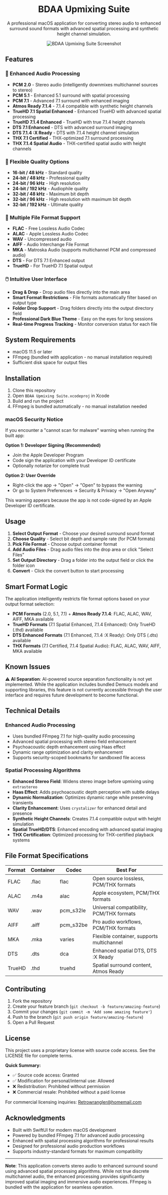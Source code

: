 <div align="center">

# BDAA Upmixing Suite

A professional macOS application for converting stereo audio to enhanced surround sound formats with advanced spatial processing and synthetic height channel simulation.

![BDAA Upmixing Suite Screenshot](screenshot.png)

</div>

## Features

### 🎵 Enhanced Audio Processing
- **PCM 2.0** - Stereo audio (intelligently downmixes multichannel sources to stereo)
- **PCM 5.1** - Enhanced 5.1 surround with spatial processing
- **PCM 7.1** - Advanced 7.1 surround with enhanced imaging
- **Atmos Ready 7.1.4** - 7.1.4 compatible with synthetic height channels
- **TrueHD 7.1 Spatial Enhanced** - Enhanced TrueHD with advanced spatial processing
- **TrueHD 7.1.4 Enhanced** - TrueHD with true 7.1.4 height channels
- **DTS 7.1 Enhanced** - DTS with advanced surround imaging
- **DTS 7.1.4 :X Ready** - DTS with 7.1.4 height channel simulation
- **THX 7.1 Certified** - THX-optimized 7.1 surround processing
- **THX 7.1.4 Spatial Audio** - THX-certified spatial audio with height channels

### 🔧 Flexible Quality Options
- **16-bit / 48 kHz** - Standard quality
- **24-bit / 48 kHz** - Professional quality
- **24-bit / 96 kHz** - High resolution
- **24-bit / 192 kHz** - Audiophile quality
- **32-bit / 48 kHz** - Maximum bit depth
- **32-bit / 96 kHz** - High resolution with maximum bit depth
- **32-bit / 192 kHz** - Ultimate quality

### 📁 Multiple File Format Support
- **FLAC** - Free Lossless Audio Codec
- **ALAC** - Apple Lossless Audio Codec
- **WAV** - Uncompressed audio
- **AIFF** - Audio Interchange File Format
- **MKA** - Matroska Audio (supports multichannel PCM and compressed audio)
- **DTS** - For DTS 7.1 Enhanced output
- **TrueHD** - For TrueHD 7.1 Spatial output

### 🖱️ Intuitive User Interface
- **Drag & Drop** - Drop audio files directly into the main area
- **Smart Format Restrictions** - File formats automatically filter based on output type
- **Folder Drop Support** - Drag folders directly into the output directory field
- **Professional Dark Blue Theme** - Easy on the eyes for long sessions
- **Real-time Progress Tracking** - Monitor conversion status for each file

## System Requirements

- macOS 11.5 or later
- FFmpeg (bundled with application - no manual installation required)
- Sufficient disk space for output files

## Installation

1. Clone this repository
2. Open `BDAA Upmixing Suite.xcodeproj` in Xcode
3. Build and run the project
4. FFmpeg is bundled automatically - no manual installation needed

### macOS Security Notice

If you encounter a "cannot scan for malware" warning when running the built app:

**Option 1: Developer Signing (Recommended)**
- Join the Apple Developer Program
- Code sign the application with your Developer ID certificate
- Optionally notarize for complete trust

**Option 2: User Override**
- Right-click the app → "Open" → "Open" to bypass the warning
- Or go to System Preferences → Security & Privacy → "Open Anyway"

This warning appears because the app is not code-signed by an Apple Developer ID certificate.

## Usage

1. **Select Output Format** - Choose your desired surround sound format
2. **Choose Quality** - Select bit depth and sample rate (for PCM formats)
3. **Pick File Format** - Choose output container format
4. **Add Audio Files** - Drag audio files into the drop area or click "Select Files"
5. **Set Output Directory** - Drag a folder into the output field or click the folder icon
6. **Convert** - Click the convert button to start processing

## Smart Format Logic

The application intelligently restricts file format options based on your output format selection:

- **PCM Formats** (2.0, 5.1, 7.1) + **Atmos Ready 7.1.4**: FLAC, ALAC, WAV, AIFF, MKA available
- **TrueHD Formats** (7.1 Spatial Enhanced, 7.1.4 Enhanced): Only TrueHD (.thd) available
- **DTS Enhanced Formats** (7.1 Enhanced, 7.1.4 :X Ready): Only DTS (.dts) available
- **THX Formats** (7.1 Certified, 7.1.4 Spatial Audio): FLAC, ALAC, WAV, AIFF, MKA available

## Known Issues

⚠️ **AI Separation**: AI-powered source separation functionality is not yet implemented. While the application includes bundled Demucs models and supporting libraries, this feature is not currently accessible through the user interface and requires future development to become functional.

## Technical Details

### Enhanced Audio Processing
- Uses bundled FFmpeg 7.1 for high-quality audio processing
- Advanced spatial processing with stereo field enhancement
- Psychoacoustic depth enhancement using Haas effect
- Dynamic range optimization and clarity enhancement
- Supports security-scoped bookmarks for sandboxed file access

### Spatial Processing Algorithms
- **Enhanced Stereo Field**: Widens stereo image before upmixing using `extrastereo`
- **Haas Effect**: Adds psychoacoustic depth perception with subtle delays
- **Dynamic Normalization**: Optimizes dynamic range while preserving transients
- **Clarity Enhancement**: Uses `crystalizer` for enhanced detail and presence
- **Synthetic Height Channels**: Creates 7.1.4 compatible output with height simulation
- **Spatial TrueHD/DTS**: Enhanced encoding with advanced spatial imaging
- **THX Certification**: Optimized processing for THX-certified playback systems

## File Format Specifications

| Format | Container | Codec | Best For |
|--------|-----------|-------|----------|
| FLAC | .flac | flac | Open source lossless, PCM/THX formats |
| ALAC | .m4a | alac | Apple ecosystem, PCM/THX formats |
| WAV | .wav | pcm_s32le | Universal compatibility, PCM/THX formats |
| AIFF | .aiff | pcm_s32be | Pro audio workflows, PCM/THX formats |
| MKA | .mka | varies | Flexible container, supports multichannel |
| DTS | .dts | dca | Enhanced spatial DTS, DTS :X Ready |
| TrueHD | .thd | truehd | Spatial surround content, Atmos Ready |

## Contributing

1. Fork the repository
2. Create your feature branch (`git checkout -b feature/amazing-feature`)
3. Commit your changes (`git commit -m 'Add some amazing feature'`)
4. Push to the branch (`git push origin feature/amazing-feature`)
5. Open a Pull Request

## License

This project uses a proprietary license with source code access. See the LICENSE file for complete terms.

**Quick Summary:**
- ✅ Source code access: Granted
- ✅ Modification for personal/internal use: Allowed  
- ❌ Redistribution: Prohibited without permission
- ❌ Commercial resale: Prohibited without a paid license

For commercial licensing inquiries: Retrowrangler@homemail.com

## Acknowledgments

- Built with SwiftUI for modern macOS development
- Powered by bundled FFmpeg 7.1 for advanced audio processing
- Enhanced with spatial processing algorithms for professional results
- Designed for professional audio production workflows
- Supports industry-standard formats for maximum compatibility

---

**Note**: This application converts stereo audio to enhanced surround sound using advanced spatial processing algorithms. While not true discrete multichannel audio, the enhanced processing provides significantly improved spatial imaging and immersive audio experiences. FFmpeg is bundled with the application for seamless operation.